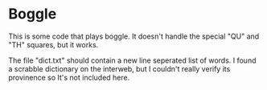 # Boggle

This is some code that plays boggle. It doesn't handle the special "QU" and "TH" squares, but it works.

The file "dict.txt" should contain a new line seperated list of words. I found a scrabble dictionary on the interweb, but I couldn't really verify its provinence so It's not included here.